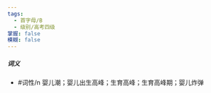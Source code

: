 ```yaml
---
tags:
  - 首字母/B
  - 级别/高考四级
掌握: false
模糊: false
---
```

##### 词义
- #词性/n  婴儿潮；婴儿出生高峰；生育高峰；生育高峰期；婴儿炸弹
